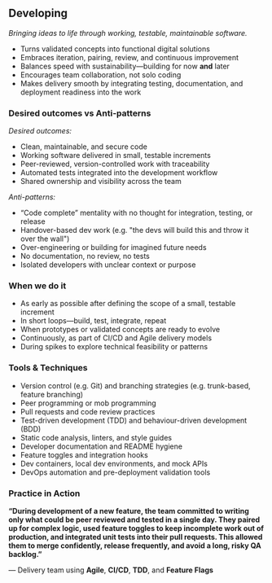 ## Developing
*Bringing ideas to life through working, testable, maintainable software.*
* Turns validated concepts into functional digital solutions
* Embraces iteration, pairing, review, and continuous improvement
* Balances speed with sustainability—building for now **and** later
* Encourages team collaboration, not solo coding
* Makes delivery smooth by integrating testing, documentation, and deployment readiness into the work


### Desired outcomes vs  Anti-patterns
*Desired outcomes:*
* Clean, maintainable, and secure code
* Working software delivered in small, testable increments
* Peer-reviewed, version-controlled work with traceability
* Automated tests integrated into the development workflow
* Shared ownership and visibility across the team

*Anti-patterns:*
* “Code complete” mentality with no thought for integration, testing, or release
* Handover-based dev work (e.g. "the devs will build this and throw it over the wall")
* Over-engineering or building for imagined future needs
* No documentation, no review, no tests
* Isolated developers with unclear context or purpose


### When we do it
* As early as possible after defining the scope of a small, testable increment
* In short loops—build, test, integrate, repeat
* When prototypes or validated concepts are ready to evolve
* Continuously, as part of CI/CD and Agile delivery models
* During spikes to explore technical feasibility or patterns


### Tools & Techniques
* Version control (e.g. Git) and branching strategies (e.g. trunk-based, feature branching)
* Peer programming or mob programming
* Pull requests and code review practices
* Test-driven development (TDD) and behaviour-driven development (BDD)
* Static code analysis, linters, and style guides
* Developer documentation and README hygiene
* Feature toggles and integration hooks
* Dev containers, local dev environments, and mock APIs
* DevOps automation and pre-deployment validation tools


### Practice in Action
**“During development of a new feature, the team committed to writing only what could be peer reviewed and tested in a single day. They paired up for complex logic, used feature toggles to keep incomplete work out of production, and integrated unit tests into their pull requests. This allowed them to merge confidently, release frequently, and avoid a long, risky QA backlog.”**

— Delivery team using **Agile**, **CI/CD**, **TDD**, and **Feature Flags**
